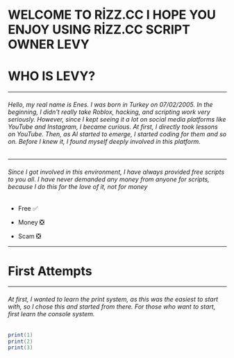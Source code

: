 # WELCOME TO RİZZ.CC I HOPE YOU ENJOY USING RİZZ.CC SCRIPT OWNER LEVY

# WHO IS LEVY?
---
###### Hello, my real name is Enes. I was born in Turkey on 07/02/2005. In the beginning, I didn't really take Roblox, hacking, and scripting work very seriously. However, since I kept seeing it a lot on social media platforms like YouTube and Instagram, I became curious. At first, I directly took lessons on YouTube. Then, as AI started to emerge, I started coding for them and so on. Before I knew it, I found myself deeply involved in this platform.
---
###### Since I got involved in this environment, I have always provided free scripts to you all. I have never demanded any money from anyone for scripts, because I do this for the love of it, not for money

* Free ✅
- Money ❎
+ Scam ❎
---
# First Attempts
---
###### At first, I wanted to learn the print system, as this was the easiest to start with, so I chose this and started from there. For those who want to start, first learn the console system.
```lua
print(1)
print(2)
print(3)
```
